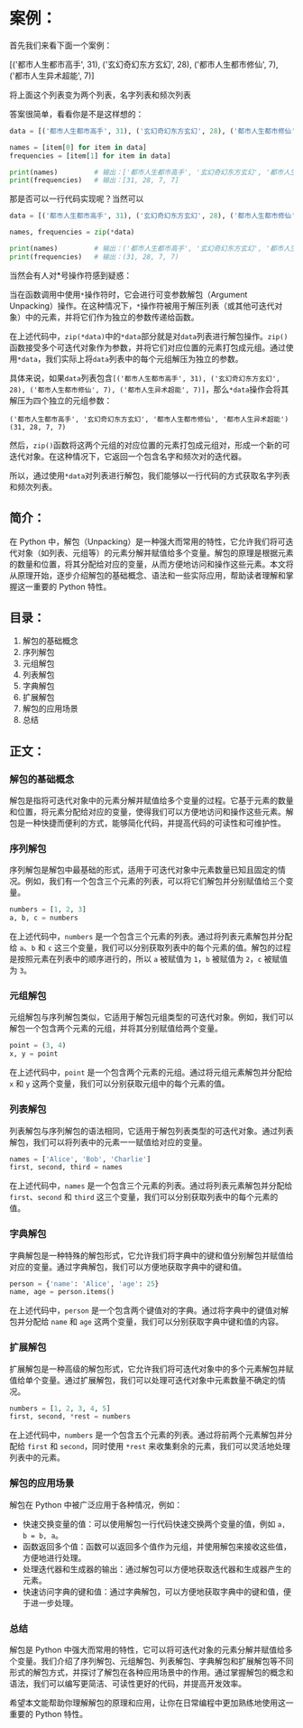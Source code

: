 # 案例：

首先我们来看下面一个案例：

[('都市人生都市高手', 31), ('玄幻奇幻东方玄幻', 28), ('都市人生都市修仙', 7), ('都市人生异术超能', 7)]

将上面这个列表变为两个列表，名字列表和频次列表

答案很简单，看看你是不是这样想的：

```python
data = [('都市人生都市高手', 31), ('玄幻奇幻东方玄幻', 28), ('都市人生都市修仙', 7), ('都市人生异术超能', 7)]

names = [item[0] for item in data]
frequencies = [item[1] for item in data]

print(names)         # 输出：['都市人生都市高手', '玄幻奇幻东方玄幻', '都市人生都市修仙', '都市人生异术超能']
print(frequencies)   # 输出：[31, 28, 7, 7]
```

那是否可以一行代码实现呢？当然可以

```python
data = [('都市人生都市高手', 31), ('玄幻奇幻东方玄幻', 28), ('都市人生都市修仙', 7), ('都市人生异术超能', 7)]

names, frequencies = zip(*data)

print(names)         # 输出：('都市人生都市高手', '玄幻奇幻东方玄幻', '都市人生都市修仙', '都市人生异术超能')
print(frequencies)   # 输出：(31, 28, 7, 7)
```

当然会有人对*号操作符感到疑惑：

当在函数调用中使用`*`操作符时，它会进行可变参数解包（Argument Unpacking）操作。在这种情况下，`*`操作符被用于解压列表（或其他可迭代对象）中的元素，并将它们作为独立的参数传递给函数。

在上述代码中，`zip(*data)`中的`*data`部分就是对`data`列表进行解包操作。`zip()`函数接受多个可迭代对象作为参数，并将它们对应位置的元素打包成元组。通过使用`*data`，我们实际上将`data`列表中的每个元组解压为独立的参数。

具体来说，如果`data`列表包含`[('都市人生都市高手', 31), ('玄幻奇幻东方玄幻', 28), ('都市人生都市修仙', 7), ('都市人生异术超能', 7)]`，那么`*data`操作会将其解压为四个独立的元组参数：

```
('都市人生都市高手', '玄幻奇幻东方玄幻', '都市人生都市修仙', '都市人生异术超能')
(31, 28, 7, 7)
```

然后，`zip()`函数将这两个元组的对应位置的元素打包成元组对，形成一个新的可迭代对象。在这种情况下，它返回一个包含名字和频次对的迭代器。

所以，通过使用`*data`对列表进行解包，我们能够以一行代码的方式获取名字列表和频次列表。



## 简介：

 在 Python 中，解包（Unpacking）是一种强大而常用的特性，它允许我们将可迭代对象（如列表、元组等）的元素分解并赋值给多个变量。解包的原理是根据元素的数量和位置，将其分配给对应的变量，从而方便地访问和操作这些元素。本文将从原理开始，逐步介绍解包的基础概念、语法和一些实际应用，帮助读者理解和掌握这一重要的 Python 特性。

## 目录：

1. 解包的基础概念
2. 序列解包
3. 元组解包
4. 列表解包
5. 字典解包
6. 扩展解包
7. 解包的应用场景
8. 总结

## 正文：

### 解包的基础概念 

解包是指将可迭代对象中的元素分解并赋值给多个变量的过程。它基于元素的数量和位置，将元素分配给对应的变量，使得我们可以方便地访问和操作这些元素。解包是一种快捷而便利的方式，能够简化代码，并提高代码的可读性和可维护性。

### 序列解包 

序列解包是解包中最基础的形式，适用于可迭代对象中元素数量已知且固定的情况。例如，我们有一个包含三个元素的列表，可以将它们解包并分别赋值给三个变量。

```python
numbers = [1, 2, 3]
a, b, c = numbers
```

在上述代码中，`numbers` 是一个包含三个元素的列表。通过将列表元素解包并分配给 `a`、`b` 和 `c` 这三个变量，我们可以分别获取列表中的每个元素的值。解包的过程是按照元素在列表中的顺序进行的，所以 `a` 被赋值为 `1`，`b` 被赋值为 `2`，`c` 被赋值为 `3`。

### 元组解包 

元组解包与序列解包类似，它适用于解包元组类型的可迭代对象。例如，我们可以解包一个包含两个元素的元组，并将其分别赋值给两个变量。

```python
point = (3, 4)
x, y = point
```

在上述代码中，`point` 是一个包含两个元素的元组。通过将元组元素解包并分配给 `x` 和 `y` 这两个变量，我们可以分别获取元组中的每个元素的值。

### 列表解包 

列表解包与序列解包的语法相同，它适用于解包列表类型的可迭代对象。通过列表解包，我们可以将列表中的元素一一赋值给对应的变量。

```python
names = ['Alice', 'Bob', 'Charlie']
first, second, third = names
```

在上述代码中，`names` 是一个包含三个元素的列表。通过将列表元素解包并分配给 `first`、`second` 和 `third` 这三个变量，我们可以分别获取列表中的每个元素的值。

### 字典解包 

字典解包是一种特殊的解包形式，它允许我们将字典中的键和值分别解包并赋值给对应的变量。通过字典解包，我们可以方便地获取字典中的键和值。

```python
person = {'name': 'Alice', 'age': 25}
name, age = person.items()
```

在上述代码中，`person` 是一个包含两个键值对的字典。通过将字典中的键值对解包并分配给 `name` 和 `age` 这两个变量，我们可以分别获取字典中键和值的内容。

### 扩展解包 

扩展解包是一种高级的解包形式，它允许我们将可迭代对象中的多个元素解包并赋值给单个变量。通过扩展解包，我们可以处理可迭代对象中元素数量不确定的情况。

```python
numbers = [1, 2, 3, 4, 5]
first, second, *rest = numbers
```

在上述代码中，`numbers` 是一个包含五个元素的列表。通过将前两个元素解包并分配给 `first` 和 `second`，同时使用 `*rest` 来收集剩余的元素，我们可以灵活地处理列表中的元素。

### 解包的应用场景 

解包在 Python 中被广泛应用于各种情况，例如：

- 快速交换变量的值：可以使用解包一行代码快速交换两个变量的值，例如 `a, b = b, a`。
- 函数返回多个值：函数可以返回多个值作为元组，并使用解包来接收这些值，方便地进行处理。
- 处理迭代器和生成器的输出：通过解包可以方便地获取迭代器和生成器产生的元素。
- 快速访问字典的键和值：通过字典解包，可以方便地获取字典中的键和值，便于进一步处理。

### 总结 

解包是 Python 中强大而常用的特性，它可以将可迭代对象的元素分解并赋值给多个变量。我们介绍了序列解包、元组解包、列表解包、字典解包和扩展解包等不同形式的解包方式，并探讨了解包在各种应用场景中的作用。通过掌握解包的概念和语法，我们可以编写更简洁、可读性更好的代码，并提高开发效率。

希望本文能帮助你理解解包的原理和应用，让你在日常编程中更加熟练地使用这一重要的 Python 特性。